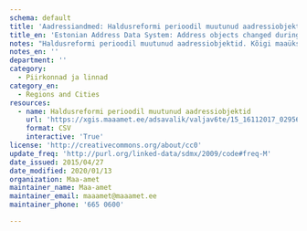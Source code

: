 ```yaml
---
schema: default
title: 'Aadressiandmed: Haldusreformi perioodil muutunud aadressiobjektid'
title_en: 'Estonian Address Data System: Address objects changed during the administrative reform period'
notes: "Haldusreformi perioodil muutunud aadressiobjektid. Kõigi maaüksuste, hoonete ja hooneosade (korterite) aadressid ja ruumilised asukohad kaardil. Esimesed andmed pärinevad maakatastri algusaegadest 1992.a. ADS loodi 2007, peale seda on kättesaadav andmemuudatuste info. Igapäevased muudatused on kätte saadavad X-tee teenuste kaudu. Andmed on Aadressiandmete infosüsteemi avaliku teenuse <a href=\"https://xgis.maaamet.ee/adsavalik/extracts\">kodulehelt</a> tasuta kõigile kättesaadavad."
notes_en: ''
department: ''
category:
  - Piirkonnad ja linnad
category_en:
  - Regions and Cities
resources:
  - name: Haldusreformi perioodil muutunud aadressiobjektid
    url: 'https://xgis.maaamet.ee/adsavalik/valjav6te/15_16112017_02956.zip'
    format: CSV
    interactive: 'True'
license: 'http://creativecommons.org/about/cc0'
update_freq: 'http://purl.org/linked-data/sdmx/2009/code#freq-M'
date_issued: 2015/04/27
date_modified: 2020/01/13
organization: Maa-amet
maintainer_name: Maa-amet
maintainer_email: maaamet@maaamet.ee
maintainer_phone: '665 0600'

---
```

